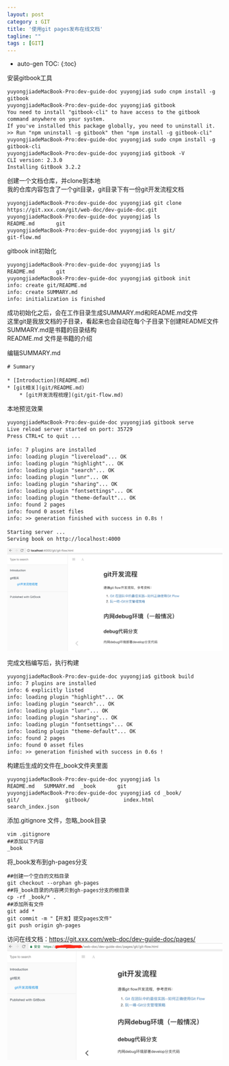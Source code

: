 ```yaml
---
layout: post
category : GIT
title: '使用git pages发布在线文档'
tagline: ""
tags : [GIT]
---
```

* auto-gen TOC:
{:toc}


安装gitbook工具

```
yuyongjiadeMacBook-Pro:dev-guide-doc yuyongjia$ sudo cnpm install -g gitbook
yuyongjiadeMacBook-Pro:dev-guide-doc yuyongjia$ gitbook
You need to install "gitbook-cli" to have access to the gitbook command anywhere on your system.
If you've installed this package globally, you need to uninstall it.
>> Run "npm uninstall -g gitbook" then "npm install -g gitbook-cli"
yuyongjiadeMacBook-Pro:dev-guide-doc yuyongjia$ sudo cnpm install -g gitbook-cli 
yuyongjiadeMacBook-Pro:dev-guide-doc yuyongjia$ gitbook -V
CLI version: 2.3.0
Installing GitBook 3.2.2

```

创建一个文档仓库，并clone到本地  
我的仓库内容包含了一个git目录，git目录下有一份git开发流程文档

```
yuyongjiadeMacBook-Pro:dev-guide-doc yuyongjia$ git clone https://git.xxx.com/git/web-doc/dev-guide-doc.git
yuyongjiadeMacBook-Pro:dev-guide-doc yuyongjia$ ls
README.md		git
yuyongjiadeMacBook-Pro:dev-guide-doc yuyongjia$ ls git/
git-flow.md  
```

gitbook init初始化

```
yuyongjiadeMacBook-Pro:dev-guide-doc yuyongjia$ ls
README.md		git
yuyongjiadeMacBook-Pro:dev-guide-doc yuyongjia$ gitbook init
info: create git/README.md 
info: create SUMMARY.md 
info: initialization is finished 

```
成功初始化之后，会在工作目录生成SUMMARY.md和README.md文件  
这里git是我放文档的子目录，看起来也会自动在每个子目录下创建README文件  
SUMMARY.md是书籍的目录结构   
README.md 文件是书籍的介绍  

编辑SUMMARY.md

```
# Summary

* [Introduction](README.md)
* [git相关](git/README.md)
	* [git开发流程梳理](git/git-flow.md)
```

本地预览效果

```
yuyongjiadeMacBook-Pro:dev-guide-doc yuyongjia$ gitbook serve
Live reload server started on port: 35729
Press CTRL+C to quit ...

info: 7 plugins are installed 
info: loading plugin "livereload"... OK 
info: loading plugin "highlight"... OK 
info: loading plugin "search"... OK 
info: loading plugin "lunr"... OK 
info: loading plugin "sharing"... OK 
info: loading plugin "fontsettings"... OK 
info: loading plugin "theme-default"... OK 
info: found 2 pages 
info: found 0 asset files 
info: >> generation finished with success in 0.8s ! 

Starting server ...
Serving book on http://localhost:4000

```
![](/images/14925742083710.jpg)

完成文档编写后，执行构建

```
yuyongjiadeMacBook-Pro:dev-guide-doc yuyongjia$ gitbook build
info: 7 plugins are installed 
info: 6 explicitly listed 
info: loading plugin "highlight"... OK 
info: loading plugin "search"... OK 
info: loading plugin "lunr"... OK 
info: loading plugin "sharing"... OK 
info: loading plugin "fontsettings"... OK 
info: loading plugin "theme-default"... OK 
info: found 2 pages 
info: found 0 asset files 
info: >> generation finished with success in 0.6s ! 
```

构建后生成的文件在_book文件夹里面

```
yuyongjiadeMacBook-Pro:dev-guide-doc yuyongjia$ ls
README.md	SUMMARY.md	_book		git
yuyongjiadeMacBook-Pro:dev-guide-doc yuyongjia$ cd _book/
git/               gitbook/           index.html         search_index.json
```
添加.gitignore 文件，忽略_book目录

```
vim .gitignore 
##添加以下内容
_book
```

将_book发布到gh-pages分支

```
##创建一个空白的文档目录
git checkout --orphan gh-pages
##将_book目录的内容拷贝到gh-pages分支的根目录
cp -rf _book/* .
##添加所有文件
git add *
git commit -m "【开发】提交pages文件"
git push origin gh-pages

```
访问在线文档：https://git.xxx.com/web-doc/dev-guide-doc/pages/  
![](/images/14925826306077.jpg)

